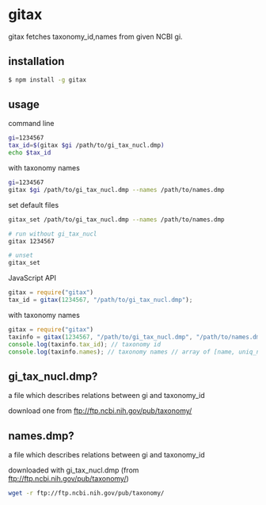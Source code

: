gitax
==========
gitax fetches taxonomy_id,names from given NCBI gi.

installation
----------------
```bash
$ npm install -g gitax
```

usage
-------------
command line
```bash
gi=1234567
tax_id=$(gitax $gi /path/to/gi_tax_nucl.dmp)
echo $tax_id
```

with taxonomy names
```bash
gi=1234567
gitax $gi /path/to/gi_tax_nucl.dmp --names /path/to/names.dmp
```


set default files
```bash
gitax_set /path/to/gi_tax_nucl.dmp --names /path/to/names.dmp

# run without gi_tax_nucl
gitax 1234567

# unset
gitax_set
```

JavaScript API
```js
gitax = require("gitax")
tax_id = gitax(1234567, "/path/to/gi_tax_nucl.dmp");
```

with taxonomy names
```js
gitax = require("gitax")
taxinfo = gitax(1234567, "/path/to/gi_tax_nucl.dmp", "/path/to/names.dmp");
console.log(taxinfo.tax_id); // taxonomy id
console.log(taxinfo.names); // taxonomy names // array of [name, uniq_name, name_class]
```

gi_tax_nucl.dmp?
------------------
a file which describes relations between gi and taxonomy_id

download one from ftp://ftp.ncbi.nih.gov/pub/taxonomy/

names.dmp?
------------------
a file which describes relations between gi and taxonomy_id

downloaded with gi_tax_nucl.dmp (from ftp://ftp.ncbi.nih.gov/pub/taxonomy/)


```bash
wget -r ftp://ftp.ncbi.nih.gov/pub/taxonomy/
```
